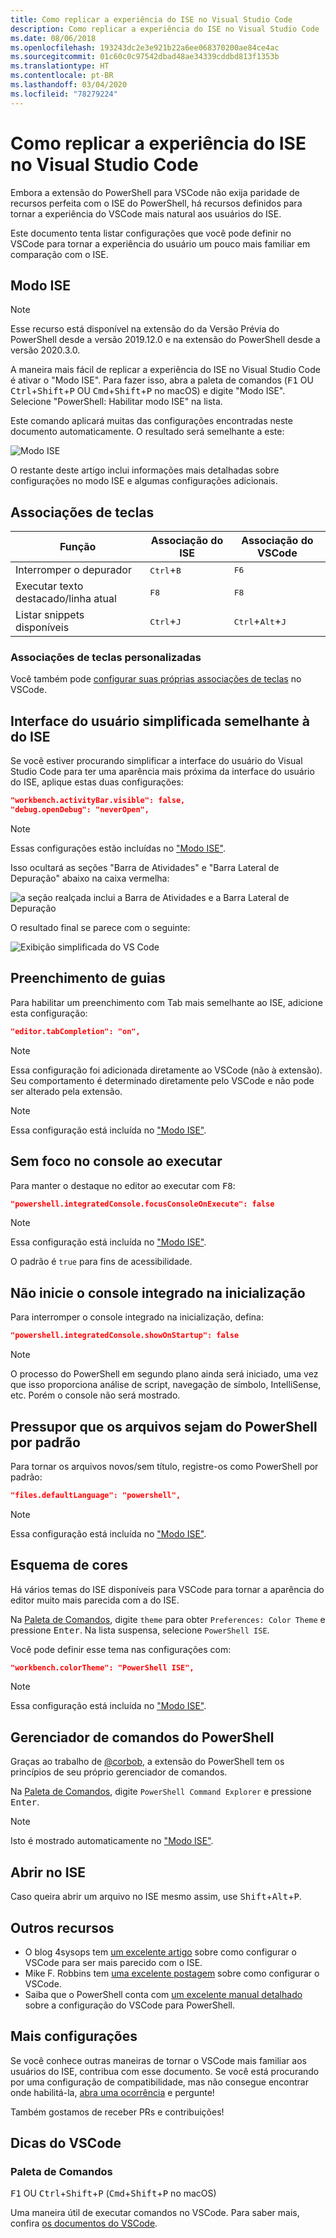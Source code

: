 ```yaml
---
title: Como replicar a experiência do ISE no Visual Studio Code
description: Como replicar a experiência do ISE no Visual Studio Code
ms.date: 08/06/2018
ms.openlocfilehash: 193243dc2e3e921b22a6ee068370200ae84ce4ac
ms.sourcegitcommit: 01c60c0c97542dbad48ae34339cddbd813f1353b
ms.translationtype: HT
ms.contentlocale: pt-BR
ms.lasthandoff: 03/04/2020
ms.locfileid: "78279224"
---
```

# <a name="how-to-replicate-the-ise-experience-in-visual-studio-code"></a>Como replicar a experiência do ISE no Visual Studio Code

Embora a extensão do PowerShell para VSCode não exija paridade de recursos perfeita com o ISE do PowerShell, há recursos definidos para tornar a experiência do VSCode mais natural aos usuários do ISE.

Este documento tenta listar configurações que você pode definir no VSCode para tornar a experiência do usuário um pouco mais familiar em comparação com o ISE.

## <a name="ise-mode"></a>Modo ISE

> [!NOTE]
> Esse recurso está disponível na extensão do da Versão Prévia do PowerShell desde a versão 2019.12.0 e na extensão do PowerShell desde a versão 2020.3.0.

A maneira mais fácil de replicar a experiência do ISE no Visual Studio Code é ativar o "Modo ISE".
Para fazer isso, abra a paleta de comandos (<kbd>F1</kbd> OU <kbd>Ctrl</kbd>+<kbd>Shift</kbd>+<kbd>P</kbd> OU <kbd>Cmd</kbd>+<kbd>Shift</kbd>+<kbd>P</kbd> no macOS) e digite "Modo ISE".
Selecione "PowerShell: Habilitar modo ISE" na lista.

Este comando aplicará muitas das configurações encontradas neste documento automaticamente.
O resultado será semelhante a este:

![Modo ISE](media/How-To-Replicate-the-ISE-Experience-In-VSCode/3-ise-mode.png)

O restante deste artigo inclui informações mais detalhadas sobre configurações no modo ISE e algumas configurações adicionais.

## <a name="key-bindings"></a>Associações de teclas

| Função                              | Associação do ISE                  | Associação do VSCode                              |
| ----------------                      | -----------                  | --------------                              |
| Interromper o depurador          | <kbd>Ctrl</kbd>+<kbd>B</kbd> | <kbd>F6</kbd>                               |
| Executar texto destacado/linha atual | <kbd>F8</kbd>                | <kbd>F8</kbd>                               |
| Listar snippets disponíveis               | <kbd>Ctrl</kbd>+<kbd>J</kbd> | <kbd>Ctrl</kbd>+<kbd>Alt</kbd>+<kbd>J</kbd> |

### <a name="custom-key-bindings"></a>Associações de teclas personalizadas

Você também pode [configurar suas próprias associações de teclas](https://code.visualstudio.com/docs/getstarted/keybindings#_custom-keybindings-for-refactorings) no VSCode.

## <a name="simplified-ise-like-ui"></a>Interface do usuário simplificada semelhante à do ISE

Se você estiver procurando simplificar a interface do usuário do Visual Studio Code para ter uma aparência mais próxima da interface do usuário do ISE, aplique estas duas configurações:

```json
"workbench.activityBar.visible": false,
"debug.openDebug": "neverOpen",
```

> [!NOTE]
> Essas configurações estão incluídas no ["Modo ISE"](#ise-mode).

Isso ocultará as seções "Barra de Atividades" e "Barra Lateral de Depuração" abaixo na caixa vermelha:

![a seção realçada inclui a Barra de Atividades e a Barra Lateral de Depuração](media/How-To-Replicate-the-ISE-Experience-In-VSCode/1-highlighted-sidebar.png)

O resultado final se parece com o seguinte:

![Exibição simplificada do VS Code](media/How-To-Replicate-the-ISE-Experience-In-VSCode/2-simplified-ui.png)

## <a name="tab-completion"></a>Preenchimento de guias

Para habilitar um preenchimento com Tab mais semelhante ao ISE, adicione esta configuração:

```json
"editor.tabCompletion": "on",
```

> [!NOTE]
> Essa configuração foi adicionada diretamente ao VSCode (não à extensão). Seu comportamento é determinado diretamente pelo VSCode e não pode ser alterado pela extensão.

> [!NOTE]
> Essa configuração está incluída no ["Modo ISE"](#ise-mode).

## <a name="no-focus-on-console-when-executing"></a>Sem foco no console ao executar

Para manter o destaque no editor ao executar com <kbd>F8</kbd>:

```json
"powershell.integratedConsole.focusConsoleOnExecute": false
```

> [!NOTE]
> Essa configuração está incluída no ["Modo ISE"](#ise-mode).

O padrão é `true` para fins de acessibilidade.

## <a name="dont-start-integrated-console-on-startup"></a>Não inicie o console integrado na inicialização

Para interromper o console integrado na inicialização, defina:

```json
"powershell.integratedConsole.showOnStartup": false
```

> [!NOTE]
> O processo do PowerShell em segundo plano ainda será iniciado, uma vez que isso proporciona análise de script, navegação de símbolo, IntelliSense, etc. Porém o console não será mostrado.

## <a name="assume-files-are-powershell-by-default"></a>Pressupor que os arquivos sejam do PowerShell por padrão

Para tornar os arquivos novos/sem título, registre-os como PowerShell por padrão:

```json
"files.defaultLanguage": "powershell",
```

> [!NOTE]
> Essa configuração está incluída no ["Modo ISE"](#ise-mode).

## <a name="color-scheme"></a>Esquema de cores

Há vários temas do ISE disponíveis para VSCode para tornar a aparência do editor muito mais parecida com a do ISE.

Na [Paleta de Comandos], digite `theme` para obter `Preferences: Color Theme` e pressione <kbd>Enter</kbd>.
Na lista suspensa, selecione `PowerShell ISE`.

Você pode definir esse tema nas configurações com:

```json
"workbench.colorTheme": "PowerShell ISE",
```

> [!NOTE]
> Essa configuração está incluída no ["Modo ISE"](#ise-mode).

## <a name="powershell-command-explorer"></a>Gerenciador de comandos do PowerShell

Graças ao trabalho de [@corbob](https://github.com/corbob), a extensão do PowerShell tem os princípios de seu próprio gerenciador de comandos.

Na [Paleta de Comandos], digite `PowerShell Command Explorer` e pressione <kbd>Enter</kbd>.

> [!NOTE]
> Isto é mostrado automaticamente no ["Modo ISE"](#ise-mode).

## <a name="open-in-the-ise"></a>Abrir no ISE

Caso queira abrir um arquivo no ISE mesmo assim, use <kbd>Shift</kbd>+<kbd>Alt</kbd>+<kbd>P</kbd>.

## <a name="other-resources"></a>Outros recursos

- O blog 4sysops tem [um excelente artigo](https://4sysops.com/archives/make-visual-studio-code-look-and-behave-like-powershell-ise/) sobre como configurar o VSCode para ser mais parecido com o ISE.
- Mike F. Robbins tem [uma excelente postagem](https://mikefrobbins.com/2017/08/24/how-to-install-visual-studio-code-and-configure-it-as-a-replacement-for-the-powershell-ise/) sobre como configurar o VSCode.
- Saiba que o PowerShell conta com [um excelente manual detalhado](https://www.learnpwsh.com/setup-vs-code-for-powershell/) sobre a configuração do VSCode para PowerShell.

## <a name="more-settings"></a>Mais configurações

Se você conhece outras maneiras de tornar o VSCode mais familiar aos usuários do ISE, contribua com esse documento. Se você está procurando por uma configuração de compatibilidade, mas não consegue encontrar onde habilitá-la, [abra uma ocorrência](https://github.com/PowerShell/vscode-powershell/issues/new/choose) e pergunte!

Também gostamos de receber PRs e contribuições!

## <a name="vscode-tips"></a>Dicas do VSCode

### <a name="command-palette"></a>Paleta de Comandos

<kbd>F1</kbd> OU <kbd>Ctrl</kbd>+<kbd>Shift</kbd>+<kbd>P</kbd> (<kbd>Cmd</kbd>+<kbd>Shift</kbd>+<kbd>P</kbd> no macOS)

Uma maneira útil de executar comandos no VSCode.
Para saber mais, confira [os documentos do VSCode](https://code.visualstudio.com/docs/getstarted/userinterface#_command-palette).

[Paleta de comandos]: #command-palette
